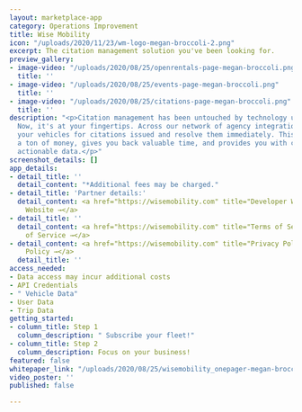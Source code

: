 ```yaml
---
layout: marketplace-app
category: Operations Improvement
title: Wise Mobility
icon: "/uploads/2020/11/23/wm-logo-megan-broccoli-2.png"
excerpt: The citation management solution you've been looking for.
preview_gallery:
- image-video: "/uploads/2020/08/25/openrentals-page-megan-broccoli.png"
  title: ''
- image-video: "/uploads/2020/08/25/events-page-megan-broccoli.png"
  title: ''
- image-video: "/uploads/2020/08/25/citations-page-megan-broccoli.png"
  title: ''
description: "<p>Citation management has been untouched by technology until Wise Mobility.
  Now, it's at your fingertips. Across our network of agency integrations, we monitor
  your vehicles for citations issued and resolve them immediately. This saves you
  a ton of money, gives you back valuable time, and provides you with consistent,
  actionable data.</p>"
screenshot_details: []
app_details:
- detail_title: ''
  detail_content: "*Additional fees may be charged."
- detail_title: 'Partner details:'
  detail_content: <a href="https://wisemobility.com" title="Developer Website →">Developer
    Website →</a>
- detail_title: ''
  detail_content: <a href="https://wisemobility.com" title="Terms of Service →">Terms
    of Service →</a>
- detail_content: <a href="https://wisemobility.com" title="Privacy Policy →">Privacy
    Policy →</a>
  detail_title: ''
access_needed:
- Data access may incur additional costs
- API Credentials
- " Vehicle Data"
- User Data
- Trip Data
getting_started:
- column_title: Step 1
  column_description: " Subscribe your fleet!"
- column_title: Step 2
  column_description: Focus on your business!
featured: false
whitepaper_link: "/uploads/2020/08/25/wisemobility_onepager-megan-broccoli.pdf"
video_poster: ''
published: false

---
```

